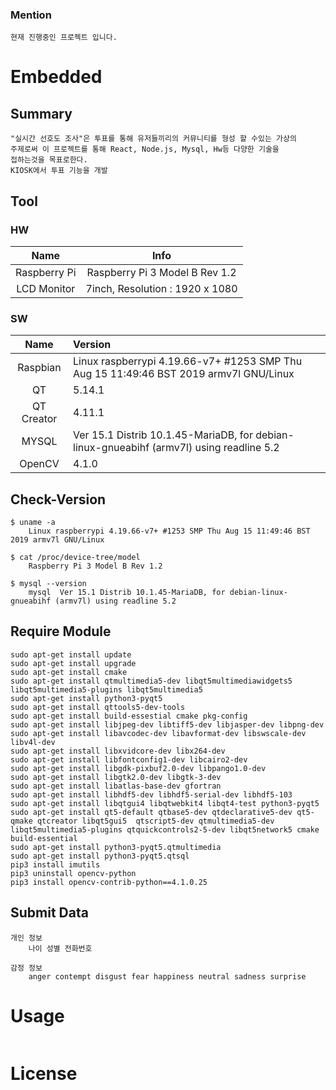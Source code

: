 ### Mention

    현재 진행중인 프로젝트 입니다.

# Embedded

## Summary

```
"실시간 선호도 조사"은 투표를 통해 유저들끼리의 커뮤니티를 형성 할 수있는 가상의
주제로써 이 프로젝트를 통해 React, Node.js, Mysql, Hw등 다양한 기술을
접하는것을 목표로한다.
KIOSK에서 투표 기능을 개발
```

## Tool

### HW

|     Name     |            Info             |
| :----------: | :----------------------------: |
| Raspberry Pi | Raspberry Pi 3 Model B Rev 1.2 |
| LCD Monitor | 7inch, Resolution : 1920 x 1080 |

### SW

|    Name    | Version                                                                                  |
| :--------: | :--------------------------------------------------------------------------------------- |
|  Raspbian  | Linux raspberrypi 4.19.66-v7+ #1253 SMP Thu Aug 15 11:49:46 BST 2019 armv7l GNU/Linux |
|     QT     | 5.14.1                                                                                   |
| QT Creator | 4.11.1                                                                                   |
|   MYSQL    | Ver 15.1 Distrib 10.1.45-MariaDB, for debian-linux-gnueabihf (armv7l) using readline 5.2 |
| OpenCV | 4.1.0 |

## Check-Version

```
$ uname -a
    Linux raspberrypi 4.19.66-v7+ #1253 SMP Thu Aug 15 11:49:46 BST 2019 armv7l GNU/Linux

$ cat /proc/device-tree/model
    Raspberry Pi 3 Model B Rev 1.2

$ mysql --version
    mysql  Ver 15.1 Distrib 10.1.45-MariaDB, for debian-linux-gnueabihf (armv7l) using readline 5.2

```

## Require Module
```
sudo apt-get install update
sudo apt-get install upgrade
sudo apt-get install cmake
sudo apt-get install qtmultimedia5-dev libqt5multimediawidgets5 libqt5multimedia5-plugins libqt5multimedia5
sudo apt-get install python3-pyqt5
sudo apt-get install qttools5-dev-tools
sudo apt-get install build-essestial cmake pkg-config
sudo apt-get install libjpeg-dev libtiff5-dev libjasper-dev libpng-dev
sudo apt-get install libavcodec-dev libavformat-dev libswscale-dev libv4l-dev
sudo apt-get install libxvidcore-dev libx264-dev
sudo apt-get install libfontconfig1-dev libcairo2-dev
sudo apt-get install libgdk-pixbuf2.0-dev libpango1.0-dev
sudo apt-get install libgtk2.0-dev libgtk-3-dev
sudo apt-get install libatlas-base-dev gfortran
sudo apt-get install libhdf5-dev libhdf5-serial-dev libhdf5-103
sudo apt-get install libqtgui4 libqtwebkit4 libqt4-test python3-pyqt5
sudo apt-get install qt5-default qtbase5-dev qtdeclarative5-dev qt5-qmake qtcreator libqt5gui5  qtscript5-dev qtmultimedia5-dev libqt5multimedia5-plugins qtquickcontrols2-5-dev libqt5network5 cmake build-essential 
sudo apt-get install python3-pyqt5.qtmultimedia
sudo apt-get install python3-pyqt5.qtsql
pip3 install imutils
pip3 uninstall opencv-python
pip3 install opencv-contrib-python==4.1.0.25
```

## Submit Data
```
개인 정보
	나이 성별 전화번호

감정 정보
	anger contempt disgust fear happiness neutral sadness surprise

```


# Usage

```

```

# License

```

```

